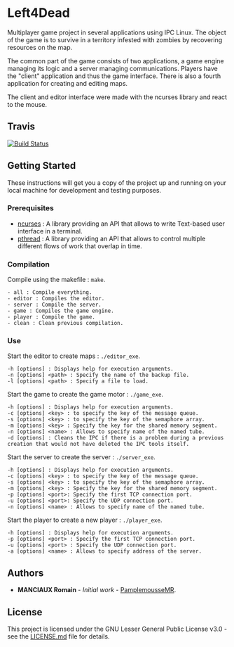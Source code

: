# Left4Dead

Multiplayer game project in several applications using IPC Linux.
The object of the game is to survive in a territory infested with zombies by recovering resources on the map.

The common part of the game consists of two applications, a game engine managing its logic and a server
managing communications. Players have the "client" application and thus the game interface.
There is also a fourth application for creating and editing maps.

The client and editor interface were made with the ncurses library and react to the mouse.

## Travis

[![Build Status](https://travis-ci.com/PamplemousseMR/Left4Dead.svg?branch=master)](https://travis-ci.com/PamplemousseMR/Left4Dead)

## Getting Started

These instructions will get you a copy of the project up and running on your local machine for development and testing purposes.

### Prerequisites

- [ncurses](https://en.wikipedia.org/wiki/Ncurses) : A library providing an API that allows to write Text-based user interface in a terminal.
- [pthread](https://en.wikipedia.org/wiki/POSIX_Threads) : A library providing an API that allows to control multiple different flows of work that overlap in time.

### Compilation

Compile using the makefile : `make`.

```
- all : Compile everything.
- editor : Compiles the editor.
- server : Compile the server.
- game : Compiles the game engine.
- player : Compile the game.
- clean : Clean previous compilation.
```

### Use

Start the editor to create maps : `./editor_exe`.
```
-h [options] : Displays help for execution arguments. 
-n [options] <path> : Specify the name of the backup file.
-l [options] <path> : Specify a file to load.
```

Start the game to create the game motor : `./game_exe`.
```
-h [options] : Displays help for execution arguments. 
-c [options] <key> : to specify the key of the message queue.
-s [options] <key> : to specify the key of the semaphore array. 
-m [options] <key> : Specify the key for the shared memory segment.
-n [options] <name> : Allows to specify name of the named tube.
-d [options] : Cleans the IPC if there is a problem during a previous creation that would not have deleted the IPC tools itself.
```

Start the server to create the server : `./server_exe`.
```
-h [options] : Displays help for execution arguments. 
-c [options] <key> : to specify the key of the message queue.
-s [options] <key> : to specify the key of the semaphore array. 
-m [options] <key> : Specify the key for the shared memory segment.
-p [options] <port>: Specify the first TCP connection port.
-u [options] <port>: Specify the UDP connection port.
-n [options] <name> : Allows to specify name of the named tube.
```

Start the player to create a new player : `./player_exe`.
```
-h [options] : Displays help for execution arguments. 
-p [options] <port> : Specify the first TCP connection port.
-u [options] <port> : Specify the UDP connection port.
-a [options] <name> : Allows to specify address of the server.
```

## Authors

* **MANCIAUX Romain** - *Initial work* - [PamplemousseMR](https://github.com/PamplemousseMR).

## License

This project is licensed under the GNU Lesser General Public License v3.0 - see the [LICENSE.md](LICENSE.md) file for details.